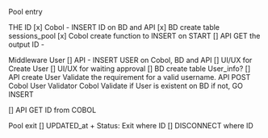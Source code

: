 Pool entry

THE ID
[x] Cobol - INSERT ID on BD and API
    [x] BD create table sessions_pool
    [x] Cobol create function to INSERT on START
    [] API GET the output ID - 

Middleware User
[] API - INSERT USER on Cobol, BD and API
    [] UI/UX for Create User
    [] UI/UX for waiting approval
    [] BD create table User_info?
    [] API create User
        Validate the requirement for a valid username.
        API POST Cobol User Validator 
        Cobol Validate if User is existent on BD if not, GO INSERT

[] API GET ID from COBOL 

Pool exit
[] UPDATED_at + Status: Exit where ID 
[] DISCONNECT where ID